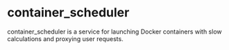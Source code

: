 # container_scheduler
container_scheduler is a service for launching Docker containers with slow calculations and proxying user requests.
